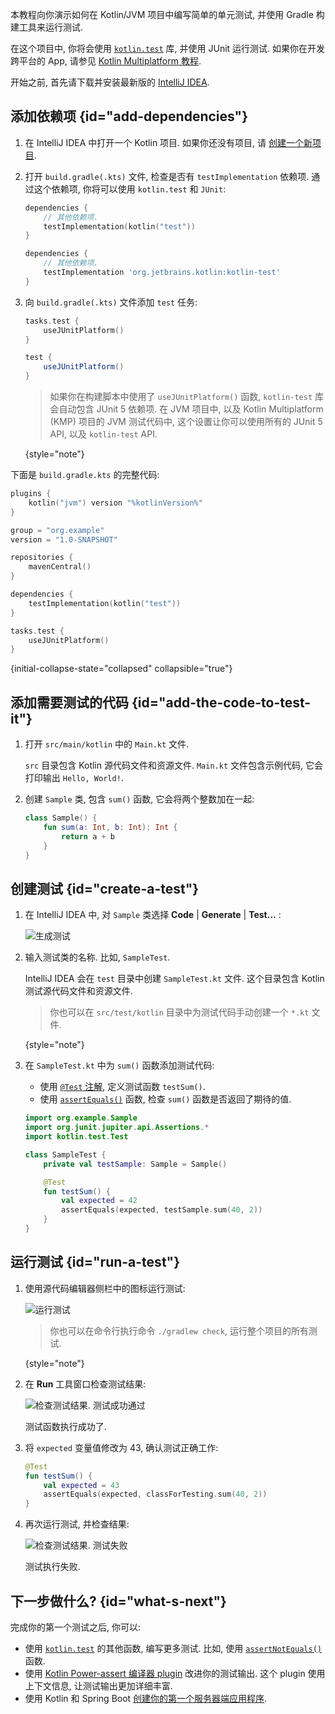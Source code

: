[//]: # (title: 教程 - 在 JVM 平台使用 JUnit 进行代码测试)

本教程向你演示如何在 Kotlin/JVM 项目中编写简单的单元测试, 并使用 Gradle 构建工具来运行测试.

在这个项目中, 你将会使用 [`kotlin.test`](https://kotlinlang.org/api/latest/kotlin.test/index.html) 库, 并使用 JUnit 运行测试.
如果你在开发跨平台的 App, 请参见 [Kotlin Multiplatform 教程](https://www.jetbrains.com/help/kotlin-multiplatform-dev/multiplatform-run-tests.html).

开始之前, 首先请下载并安装最新版的 [IntelliJ IDEA](https://www.jetbrains.com/idea/download/index.html).

## 添加依赖项 {id="add-dependencies"}

1. 在 IntelliJ IDEA 中打开一个 Kotlin 项目.
   如果你还没有项目, 请 [创建一个新项目](https://www.jetbrains.com/help/idea/create-your-first-kotlin-app.html#create-project).

2. 打开 `build.gradle(.kts)` 文件, 检查是否有 `testImplementation` 依赖项.
   通过这个依赖项, 你将可以使用 `kotlin.test` 和 `JUnit`:

    <tabs group="build-script">
    <tab title="Kotlin" group-key="kotlin">

   ```kotlin
   dependencies {
       // 其他依赖项.
       testImplementation(kotlin("test"))
   }
   ```

    </tab>
    <tab title="Groovy" group-key="groovy">

   ```groovy
   dependencies {
       // 其他依赖项.
       testImplementation 'org.jetbrains.kotlin:kotlin-test'
   }
   ```

   </tab>
   </tabs>

3. 向 `build.gradle(.kts)` 文件添加 `test` 任务:

    <tabs group="build-script">
    <tab title="Kotlin" group-key="kotlin">

   ```kotlin
   tasks.test {
       useJUnitPlatform()
   }
   ```

    </tab>
    <tab title="Groovy" group-key="groovy">

   ```groovy
   test {
       useJUnitPlatform()
   }
   ```

   </tab>
   </tabs>

   > 如果你在构建脚本中使用了 `useJUnitPlatform()` 函数, `kotlin-test` 库会自动包含 JUnit 5 依赖项.
   > 在 JVM 项目中, 以及 Kotlin Multiplatform (KMP) 项目的 JVM 测试代码中,
   > 这个设置让你可以使用所有的 JUnit 5 API, 以及 `kotlin-test` API.
   >
   {style="note"}

下面是 `build.gradle.kts` 的完整代码:

```kotlin
plugins {
    kotlin("jvm") version "%kotlinVersion%"
}

group = "org.example"
version = "1.0-SNAPSHOT"

repositories {
    mavenCentral()
}

dependencies {
    testImplementation(kotlin("test"))
}

tasks.test {
    useJUnitPlatform()
}
```
{initial-collapse-state="collapsed" collapsible="true"}

## 添加需要测试的代码 {id="add-the-code-to-test-it"}

1. 打开 `src/main/kotlin` 中的 `Main.kt` 文件.

   `src` 目录包含 Kotlin 源代码文件和资源文件.
   `Main.kt` 文件包含示例代码, 它会打印输出 `Hello, World!`.

2. 创建 `Sample` 类, 包含 `sum()` 函数, 它会将两个整数加在一起:

   ```kotlin
   class Sample() {
       fun sum(a: Int, b: Int): Int {
           return a + b
       }
   }
   ```

## 创建测试 {id="create-a-test"}

1. 在 IntelliJ IDEA 中, 对 `Sample` 类选择 **Code** | **Generate** | **Test...** :

   ![生成测试](generate-test.png)

2. 输入测试类的名称. 比如, `SampleTest`.

   IntelliJ IDEA 会在 `test` 目录中创建 `SampleTest.kt` 文件.
   这个目录包含 Kotlin 测试源代码文件和资源文件.

   > 你也可以在 `src/test/kotlin` 目录中为测试代码手动创建一个 `*.kt` 文件.
   >
   {style="note"}

3. 在 `SampleTest.kt` 中为 `sum()` 函数添加测试代码:

   * 使用 [`@Test` 注解](https://kotlinlang.org/api/latest/kotlin.test/kotlin.test/-test/index.html), 定义测试函数 `testSum()`.
   * 使用 [`assertEquals()`](https://kotlinlang.org/api/latest/kotlin.test/kotlin.test/assert-equals.html) 函数, 检查 `sum()` 函数是否返回了期待的值.

   ```kotlin
   import org.example.Sample
   import org.junit.jupiter.api.Assertions.*
   import kotlin.test.Test

   class SampleTest {
       private val testSample: Sample = Sample()

       @Test
       fun testSum() {
           val expected = 42
           assertEquals(expected, testSample.sum(40, 2))
       }
   }
   ```

## 运行测试 {id="run-a-test"}

1. 使用源代码编辑器侧栏中的图标运行测试:

   ![运行测试](run-test.png)

   > 你也可以在命令行执行命令 `./gradlew check`, 运行整个项目的所有测试.
   >
   {style="note"}

2. 在 **Run** 工具窗口检查测试结果:

   ![检查测试结果. 测试成功通过](test-successful.png)

   测试函数执行成功了.

3. 将 `expected` 变量值修改为 43, 确认测试正确工作:

   ```kotlin
   @Test
   fun testSum() {
       val expected = 43
       assertEquals(expected, classForTesting.sum(40, 2))
   }
   ```

4. 再次运行测试, 并检查结果:

   ![检查测试结果. 测试失败](test-failed.png)

   测试执行失败.

## 下一步做什么? {id="what-s-next"}

完成你的第一个测试之后, 你可以:

* 使用 [`kotlin.test`](https://kotlinlang.org/api/latest/kotlin.test/kotlin.test/) 的其他函数, 编写更多测试.
  比如, 使用 [`assertNotEquals()`](https://kotlinlang.org/api/latest/kotlin.test/kotlin.test/assert-not-equals.html) 函数.
* 使用 [Kotlin Power-assert 编译器 plugin](power-assert.md) 改进你的测试输出.
  这个 plugin 使用上下文信息, 让测试输出更加详细丰富.
* 使用 Kotlin 和 Spring Boot [创建你的第一个服务器端应用程序](jvm-get-started-spring-boot.md).
